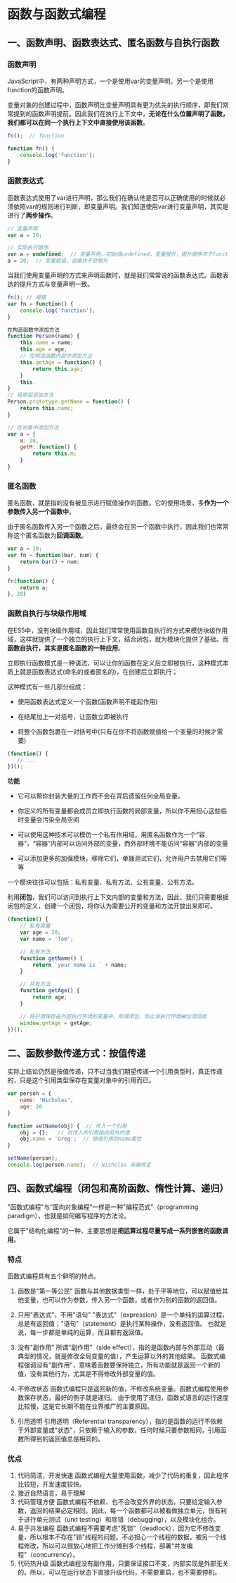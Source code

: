 # 函数与函数式编程

## 一、函数声明、函数表达式、匿名函数与自执行函数

### 函数声明

JavaScript中，有两种声明方式，一个是使用var的变量声明，另一个是使用function的函数声明。

变量对象的创建过程中，函数声明比变量声明具有更为优先的执行顺序，即我们常常提到的函数声明提前。因此我们在执行上下文中，**无论在什么位置声明了函数，我们都可以在同一个执行上下文中直接使用该函数**。

```js
fn();  // function

function fn() {
    console.log('function');
}
```

### 函数表达式

函数表达式使用了var进行声明，那么我们在确认他是否可以正确使用的时候就必须依照var的规则进行判断，即变量声明。我们知道使用var进行变量声明，其实是进行了**两步操作**。

```js
// 变量声明
var a = 20;

// 实际执行顺序
var a = undefined;  // 变量声明，初始值undefined，变量提升，提升顺序次于function声明
a = 20;  // 变量赋值，该操作不会提升
```

当我们使用变量声明的方式来声明函数时，就是我们常常说的函数表达式。函数表达的提升方式与变量声明一致。

```js
fn(); // 报错
var fn = function() {
    console.log('function');
}
```

```js
在构造函数中添加方法
function Person(name) {
    this.name = name;
    this.age = age;
    // 在构造函数内部中添加方法
    this.getAge = function() {
        return this.age;
    }
    this.
}
// 给原型添加方法
Person.prototype.getName = function() {
    return this.name;
}

// 在对象中添加方法
var a = {
    m: 20,
    getM: function() {
        return this.m;
    }
}
```

### 匿名函数

匿名函数，就是指的没有被显示进行赋值操作的函数。它的使用场景，多**作为一个参数传入另一个函数中**。

由于匿名函数传入另一个函数之后，最终会在另一个函数中执行，因此我们也常常称这个匿名函数为**回调函数**。

```js
var a = 10;
var fn = function(bar, num) {
    return bar() + num;
}

fn(function() {
    return a;
}, 20)
```

### 函数自执行与块级作用域

在ES5中，没有块级作用域，因此我们常常使用函数自执行的方式来模仿块级作用域，这样就提供了一个独立的执行上下文，结合闭包，就为模块化提供了基础。而**函数自执行，其实是匿名函数的一种应用**。

立即执行函数模式是一种语法，可以让你的函数在定义后立即被执行，这种模式本质上就是函数表达式(命名的或者匿名的)，在创建后立即执行；

这种模式有一些几部分组成：

- 使用函数表达式定义一个函数(函数声明不能起作用)

- 在结尾加上一对括号，让函数立即被执行

- 将整个函数包裹在一对括号中(只有在你不将函数赋值给一个变量的时候才需要)

```js
(function() {
   // ...
})();
```

**功能**

- 它可以帮你封装大量的工作而不会在背后遗留任何全局变量。

- 你定义的所有变量都会成员立即执行函数的局部变量，所以你不用担心这些临时变量会污染全局空间

- 可以使用这种技术可以模仿一个私有作用域，用匿名函数作为一个“容器”，“容器”内部可以访问外部的变量，而外部环境不能访问“容器”内部的变量

- 可以添加更多的加强模块，移除它们，单独测试它们，允许用户去禁用它们等等

一个模块往往可以包括：私有变量、私有方法、公有变量、公有方法。

利用**闭包**，我们可以访问到执行上下文内部的变量和方法，因此，我们只需要根据闭包的定义，创建一个闭包，将你认为需要公开的变量和方法开放出来即可。

```js
(function() {
    // 私有变量
    var age = 20;
    var name = 'Tom';

    // 私有方法
    function getName() {
        return `your name is ` + name;
    }

    // 共有方法
    function getAge() {
        return age;
    }

    // 将引用保存在外部执行环境的变量中，形成闭包，防止该执行环境被垃圾回收
    window.getAge = getAge;
})();
```

## 二、函数参数传递方式：按值传递

实际上结论仍然是按值传递，只不过当我们期望传递一个引用类型时，真正传递的，只是这个引用类型保存在变量对象中的引用而已。

```js
var person = {
    name: 'Nicholas',
    age: 20
}

function setName(obj) {  // 传入一个引用
    obj = {};   // 将传入的引用指向另外的值
    obj.name = 'Greg';  // 修改引用的name属性
}

setName(person);
console.log(person.name);  // Nicholas 未被改变
```

## 四、函数式编程（闭包和高阶函数、惰性计算、递归）

"函数式编程"与“面向对象编程”一样是一种"编程范式"（programming paradigm），也就是如何编写程序的方法论。

它属于"结构化编程"的一种，主要思想是**把运算过程尽量写成一系列嵌套的函数调用**。

### 特点

函数式编程具有五个鲜明的特点。

1. 函数是"第一等公民"
函数与其他数据类型一样，处于平等地位，可以赋值给其他变量，也可以作为参数，传入另一个函数，或者作为别的函数的返回值。

2. 只用"表达式"，不用"语句"
"表达式"（expression）是一个单纯的运算过程，总是有返回值；"语句"（statement）是执行某种操作，没有返回值。
也就是说，每一步都是单纯的运算，而且都有返回值。

3. 没有"副作用"
所谓"副作用"（side effect），指的是函数内部与外部互动（最典型的情况，就是修改全局变量的值），产生运算以外的其他结果。
函数式编程强调没有"副作用"，意味着函数要保持独立，所有功能就是返回一个新的值，没有其他行为，尤其是不得修改外部变量的值。

4. 不修改状态
函数式编程只是返回新的值，不修改系统变量。函数式编程使用参数保存状态，最好的例子就是递归。
由于使用了递归，函数式语言的运行速度比较慢，这是它长期不能在业界推广的主要原因。

5. 引用透明
引用透明（Referential transparency），指的是函数的运行不依赖于外部变量或"状态"，只依赖于输入的参数，任何时候只要参数相同，引用函数所得到的返回值总是相同的。

### 优点

1. 代码简洁，开发快速
函数式编程大量使用函数，减少了代码的重复，因此程序比较短，开发速度较快。
2. 接近自然语言，易于理解
3. 代码管理方便
函数式编程不依赖、也不会改变外界的状态，只要给定输入参数，返回的结果必定相同。因此，每一个函数都可以被看做独立单元，很有利于进行单元测试（unit testing）和除错（debugging），以及模块化组合。
4. 易于并发编程
函数式编程不需要考虑"死锁"（deadlock），因为它不修改变量，所以根本不存在"锁"线程的问题。不必担心一个线程的数据，被另一个线程修改，所以可以很放心地把工作分摊到多个线程，部署"并发编程"（concurrency）。
5. 代码热升级
函数式编程没有副作用，只要保证接口不变，内部实现是外部无关的。所以，可以在运行状态下直接升级代码，不需要重启，也不需要停机。
